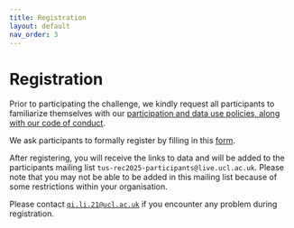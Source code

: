 ```yaml
---
title: Registration
layout: default
nav_order: 3
---
```


# Registration

Prior to participating the challenge, we kindly request all participants to familiarize themselves with our [participation and data use policies, along with our code of conduct](policies.html).

We ask participants to formally register by filling in this <a href="https://forms.office.com/Pages/ResponsePage.aspx?id=_oivH5ipW0yTySEKEdmlwtuGHDRzVfVFoLaRvly0HStUMkcyWlgzQ1VQOU8yTTZFRVRXSU9FMVNIWi4u" target="_blank">form</a>.

After registering, you will receive the links to data and will be added to the participants mailing list `tus-rec2025-participants@live.ucl.ac.uk`. Please note that you may not be able to be added in this mailing list because of some restrictions within your organisation. 
<!-- Please contact [`qi.li.21@ucl.ac.uk`](mailto:qi.li.21@ucl.ac.uk) if you would like to be added.  -->
Please contact [`qi.li.21@ucl.ac.uk`](mailto:qi.li.21@ucl.ac.uk) if you encounter any problem during registration.




